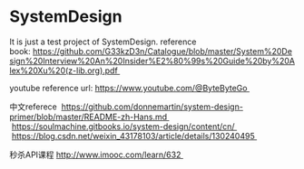 # SystemDesign
It is just a test project of SystemDesign.
reference book: https://github.com/G33kzD3n/Catalogue/blob/master/System%20Design%20Interview%20An%20Insider%E2%80%99s%20Guide%20by%20Alex%20Xu%20(z-lib.org).pdf 

youtube reference url: https://www.youtube.com/@ByteByteGo 

中文referece
 https://github.com/donnemartin/system-design-primer/blob/master/README-zh-Hans.md 
 https://soulmachine.gitbooks.io/system-design/content/cn/ 
 https://blog.csdn.net/weixin_43178103/article/details/130240495 
 
秒杀API课程 http://www.imooc.com/learn/632 
